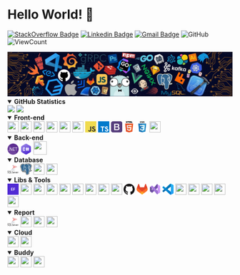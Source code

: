 # Hello World! 👋

[![StackOverflow Badge](https://img.shields.io/badge/zhamppx97-orange?logo=StackOverflow&logoColor=white&link=https://stackoverflow.com/users/8897723/zhamppx97)](https://stackoverflow.com/users/8897723/zhamppx97)
[![Linkedin Badge](https://img.shields.io/badge/Woraphon%20Kh-blue?logo=Linkedin&logoColor=white&link=https://www.linkedin.com/in/woraphon-kh/)](https://www.linkedin.com/in/woraphon-kh/)
[![Gmail Badge](https://img.shields.io/badge/zhamppx.wrp@gmail.com-c14438?logo=Gmail&logoColor=white&link=mailto:zhamppx.wrp@gmail.com)](mailto:zhamppx.wrp@gmail.com)
<img src="https://img.shields.io/github/followers/zhamppx97.svg?label=GitHub&style=social" alt="GitHub"></a>![ViewCount](https://views.whatilearened.today/views/github/zhamppx97/zhamppx97.svg)

<img src="https://github.com/zhamppx97/zhamppx97/blob/master/programming.jpg" />

<details open>
  <summary><b>GitHub Statistics</b></summary>
  <div>
    <img height="135px" src="https://github-readme-stats.vercel.app/api?username=zhamppx97&theme=catppuccin_latte&show_icons=true" />
    <img height="135px" src="https://github-readme-stats.vercel.app/api/top-langs/?username=zhamppx97&theme=catppuccin_latte&show_icons=true&layout=compact" />
  </div>
</details>

<details open>
  <summary><b>Front-end</b></summary>
  <div>
    <code><img src="https://avatars.githubusercontent.com/u/139426?s=200&v=4" width="25" height="25"></code> 
    <code><img src="https://primevue.org/favicon.ico" width="25" height="25"></code> 
    <code><img src="https://avatars.githubusercontent.com/u/65625612?s=200&v=4" width="25" height="25"></code> 
    <code><img src="https://primefaces.org/cdn/primereact/images/favicon.ico" width="25" height="25"></code> 
    <code><img src="https://nextjs.org/favicon.ico" width="25" height="25"></code> 
    <code><img src="https://avatars.githubusercontent.com/u/3494069?s=200&v=4" width="25" height="25"></code> 
    <code><img src="https://raw.githubusercontent.com/github/explore/80688e429a7d4ef2fca1e82350fe8e3517d3494d/topics/javascript/javascript.png" width="25" height="25"></code> 
    <code><img src="https://raw.githubusercontent.com/github/explore/80688e429a7d4ef2fca1e82350fe8e3517d3494d/topics/typescript/typescript.png" width="25" height="25"></code> 
    <code><img src="https://raw.githubusercontent.com/github/explore/80688e429a7d4ef2fca1e82350fe8e3517d3494d/topics/bootstrap/bootstrap.png" width="25" height="25"></code> 
    <code><img src="https://raw.githubusercontent.com/github/explore/80688e429a7d4ef2fca1e82350fe8e3517d3494d/topics/html/html.png" width="25" height="25"></code> 
    <code><img src="https://raw.githubusercontent.com/github/explore/80688e429a7d4ef2fca1e82350fe8e3517d3494d/topics/css/css.png" width="25" height="25"></code> 
    <code><img src="https://avatars.githubusercontent.com/u/317889?s=200&v=4" width="25" height="25"></code> 
  </div>
</details>

<details open>
  <summary><b>Back-end</b></summary>
  <div>
    <code><img src="https://raw.githubusercontent.com/github/explore/a92591a79a4ce31660058d7ccc66c79266931f61/topics/dotnet/dotnet.png" width="25" height="25"></code> 
    <code><img src="https://raw.githubusercontent.com/github/explore/31ea1181d4a76262931a39ca68e0203774a69b60/topics/csharp/csharp.png" width="25" height="25"></code> 
    <code><img src="https://avatars.githubusercontent.com/u/28507035?s=200&v=4" width="30" height="30"></code> 
  </div>
</details>

<details open>
  <summary><b>Database</b></summary>
  <div>
    <code><img src="https://raw.githubusercontent.com/github/explore/96943574ba0c0340ba6ea1e6f768e9abe43e34e1/topics/sql-server/sql-server.png" width="25" height="25"></code> 
    <code><img src="https://raw.githubusercontent.com/github/explore/80688e429a7d4ef2fca1e82350fe8e3517d3494d/topics/postgresql/postgresql.png" width="25" height="25"></code> 
    <code><img src="https://avatars.githubusercontent.com/u/4430336?s=200&v=4" width="25" height="25"></code> 
    <code><img src="https://avatars.githubusercontent.com/u/2452804?s=200&v=4" width="25" height="25"></code> 
  </div>
</details>

<details open>
  <summary><b>Libs & Tools</b></summary>
  <div>
    <code><img src="https://raw.githubusercontent.com/dotnet/efcore/main/logo/ef-logo.png" width="25" height="25"></code> 
    <code><img src="https://avatars.githubusercontent.com/u/83077457?s=200&v=4" width="25" height="25"></code> 
    <code><img src="https://avatars.githubusercontent.com/u/20165699?s=200&v=4" width="25" height="25"></code> 
    <code><img src="https://avatars.githubusercontent.com/u/7658037?s=200&v=4" width="25" height="25"></code> 
    <code><img src="https://jwt.io/img/pic_logo.svg" width="25" height="25"></code> 
    <code><img src="https://avatars.githubusercontent.com/u/2331628?s=200&v=4" width="25" height="25"></code> 
    <code><img src="https://avatars.githubusercontent.com/u/5691010?s=200&v=4" width="25" height="25"></code> 
    <code><img src="https://avatars.githubusercontent.com/u/9682013?s=200&v=4" width="25" height="25"></code> 
    <code><img src="https://avatars.githubusercontent.com/u/18133?s=200&v=4" width="25" height="25"></code> 
    <code><img src="https://raw.githubusercontent.com/github/explore/78df643247d429f6cc873026c0622819ad797942/topics/github/github.png" width="25" height="25"></code> 
    <code><img src="https://raw.githubusercontent.com/github/explore/3f5c1e7d83bce81b0872ac88d46532515bdc88ef/topics/gitlab/gitlab.png" width="25" height="25"></code> 
    <code><img src="https://raw.githubusercontent.com/github/explore/86c1bd6b4584404882313005cbd1c213cacb16d8/topics/visual-studio/visual-studio.png" width="25" height="25"></code> 
    <code><img src="https://raw.githubusercontent.com/github/explore/bbd48b997e8d0bef63f676eca4da5e1f76487b56/topics/visual-studio-code/visual-studio-code.png" width="25" height="25"></code> 
    <code><img src="https://avatars.githubusercontent.com/u/10251060?s=200&v=4" width="25" height="25"></code> 
    <code><img src="https://avatars.githubusercontent.com/u/96669?s=200&v=4" width="25" height="25"></code> 
    <code><img src="https://avatars.githubusercontent.com/u/5429470?s=200&v=4" width="25" height="25"></code> 
    <code><img src="https://avatars.githubusercontent.com/u/25903473?s=200&v=4" width="25" height="25"></code> 
    <code><img src="https://avatars.githubusercontent.com/u/43390781?s=200&v=4" width="25" height="25"></code> 
  </div>
</details>

<details open>
  <summary><b>Report</b></summary>
  <div>
    <code><img src="https://raw.githubusercontent.com/github/explore/96943574ba0c0340ba6ea1e6f768e9abe43e34e1/topics/sql-server/sql-server.png" width="25" height="25"></code> 
    <code><img src="https://avatars.githubusercontent.com/u/5826089?s=200&v=4" width="25" height="25"></code> 
    <code><img src="https://datalust.co/img/seq-logo-dark.svg" width="25" height="25"></code> 
    <code><img src="https://www.gstatic.com/analytics-lego/svg/ic_looker_studio.svg" width="25" height="25"></code> 
  </div>
</details>

<details open>
  <summary><b>Cloud</b></summary>
  <div>
    <code><img src="https://avatars.githubusercontent.com/u/6844498?s=200&v=4" width="25" height="25"></code> 
    <code><img src="https://avatars.githubusercontent.com/u/2810941?s=200&v=4" width="25" height="25"></code> 
  </div>
</details>

<details open>
  <summary><b>Buddy</b></summary>
  <div>
    <code><img src="https://avatars.githubusercontent.com/u/14957082?s=200&v=4" width="25" height="25"></code> 
    <code><img src="https://claude.ai/images/claude_app_icon.png" width="25" height="25"></code> 
    <code><img src="https://www.gstatic.com/lamda/images/gemini_sparkle_v002_d4735304ff6292a690345.svg" width="25" height="25"></code> 
  </div>
</details>


<!--<a href="https://www.buymeacoffee.com/zhamppx97" target="_blank"><img src="https://www.buymeacoffee.com/assets/img/custom_images/yellow_img.png" alt="Buy Me A Coffee" style="height: 41px !important;width: 174px !important;box-shadow: 0px 3px 2px 0px rgba(190, 190, 190, 0.5) !important;-webkit-box-shadow: 0px 3px 2px 0px rgba(190, 190, 190, 0.5) !important;" ></a>-->
